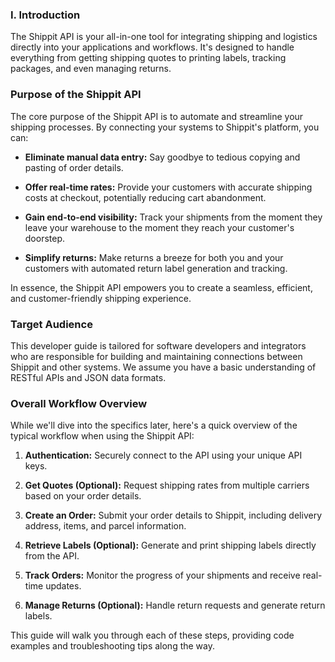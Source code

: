 ### I. Introduction

The Shippit API is your all-in-one tool for integrating shipping and logistics directly into your applications and workflows. It's designed to handle everything from getting shipping quotes to printing labels, tracking packages, and even managing returns.

### Purpose of the Shippit API

The core purpose of the Shippit API is to automate and streamline your shipping processes. By connecting your systems to Shippit's platform, you can:

*   **Eliminate manual data entry:** Say goodbye to tedious copying and pasting of order details.

*   **Offer real-time rates:** Provide your customers with accurate shipping costs at checkout, potentially reducing cart abandonment.

*   **Gain end-to-end visibility:** Track your shipments from the moment they leave your warehouse to the moment they reach your customer's doorstep.

*   **Simplify returns:** Make returns a breeze for both you and your customers with automated return label generation and tracking.


In essence, the Shippit API empowers you to create a seamless, efficient, and customer-friendly shipping experience.

### Target Audience

This developer guide is tailored for software developers and integrators who are responsible for building and maintaining connections between Shippit and other systems. We assume you have a basic understanding of RESTful APIs and JSON data formats.

### Overall Workflow Overview

While we'll dive into the specifics later, here's a quick overview of the typical workflow when using the Shippit API:

1.  **Authentication:** Securely connect to the API using your unique API keys.

2.  **Get Quotes (Optional):** Request shipping rates from multiple carriers based on your order details.

3.  **Create an Order:** Submit your order details to Shippit, including delivery address, items, and parcel information.

4.  **Retrieve Labels (Optional):** Generate and print shipping labels directly from the API.

5.  **Track Orders:** Monitor the progress of your shipments and receive real-time updates.

6.  **Manage Returns (Optional):** Handle return requests and generate return labels.


This guide will walk you through each of these steps, providing code examples and troubleshooting tips along the way.
